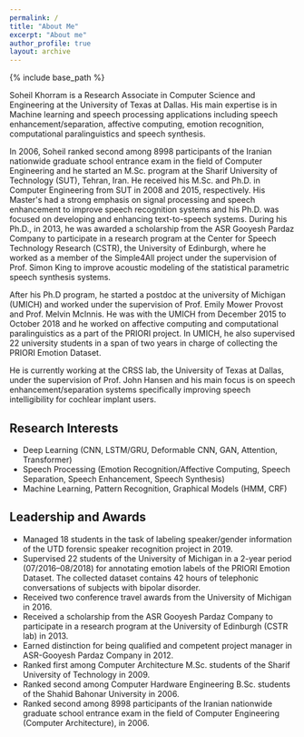 ```yaml
---
permalink: /
title: "About Me"
excerpt: "About me"
author_profile: true
layout: archive
---
```


{% include base_path %}

Soheil Khorram is a Research Associate in Computer Science and Engineering at the University of Texas at Dallas. His main expertise is in Machine learning and speech processing applications including speech enhancement/separation, affective computing, emotion recognition, computational paralinguistics and speech synthesis.

In 2006, Soheil ranked second among 8998 participants of the Iranian nationwide graduate school entrance exam in the field of Computer Engineering and he started an M.Sc. program at the Sharif University of Technology (SUT), Tehran, Iran. He received his M.Sc. and Ph.D. in Computer Engineering from SUT in 2008 and 2015, respectively. His Master's had a strong emphasis on signal processing and speech enhancement to improve speech recognition systems and his Ph.D. was focused on developing and enhancing text-to-speech systems. During his Ph.D., in 2013, he was awarded a scholarship from the ASR Gooyesh Pardaz Company to participate in a research program at the Center for Speech Technology Research (CSTR), the University of Edinburgh, where he worked as a member of the Simple4All project under the supervision of Prof. Simon King to improve acoustic modeling of the statistical parametric speech synthesis systems.

After his Ph.D program, he started a postdoc at the university of Michigan (UMICH) and worked under the supervision of Prof. Emily Mower Provost and Prof. Melvin McInnis. He was with the UMICH from December 2015 to October 2018 and he worked on affective computing and computational paralinguistics as a part of the PRIORI project. In UMICH, he also supervised 22 university students in a span of two years in charge of collecting the PRIORI Emotion Dataset.

He is currently working at the CRSS lab, the University of Texas at Dallas, under the supervision of Prof. John Hansen and his main focus is on speech enhancement/separation systems specifically improving speech intelligibility for cochlear implant users.

Research Interests
------------------

* Deep Learning (CNN, LSTM/GRU, Deformable CNN, GAN, Attention, Transformer)
* Speech Processing (Emotion Recognition/Affective Computing, Speech Separation, Speech Enhancement, Speech Synthesis)
* Machine Learning, Pattern Recognition, Graphical Models (HMM, CRF)

Leadership and Awards
---------------------

* Managed 18 students in the task of labeling speaker/gender information of the UTD forensic speaker recognition project in 2019.
* Supervised 22 students of the University of Michigan in a 2-year period (07/2016–08/2018) for annotating emotion labels of the PRIORI Emotion Dataset. The collected dataset contains 42 hours of telephonic conversations of subjects with bipolar disorder.
* Received two conference travel awards from the University of Michigan in 2016.
* Received a scholarship from the ASR Gooyesh Pardaz Company to participate in a research program at the University of Edinburgh (CSTR lab) in 2013.
* Earned distinction for being qualified and competent project manager in ASR-Gooyesh Pardaz Company in 2012.
* Ranked first among Computer Architecture M.Sc. students of the Sharif University of Technology in 2009.
* Ranked second among Computer Hardware Engineering B.Sc. students of the Shahid Bahonar University in 2006.
* Ranked second among 8998 participants of the Iranian nationwide graduate school entrance exam in the field of Computer Engineering (Computer Architecture), in 2006.
